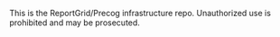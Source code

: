 This is the ReportGrid/Precog infrastructure repo. Unauthorized use is
prohibited and may be prosecuted.
